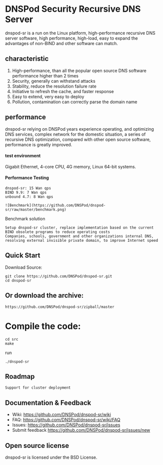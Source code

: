 # DNSPod Security Recursive DNS Server

dnspod-sr is a run on the Linux platform, high-performance recursive DNS server software, high performance, high-load, easy to expand the advantages of non-BIND and other software can match.

## characteristic

   1.  High-performance, than all the popular open source DNS software performance higher than 2 times
   2. Security, generally can withstand attacks
   3. Stability, reduce the resolution failure rate
   4. Initiative to refresh the cache, and faster response
   5. Easy to extend, very easy to deploy
   6. Pollution, contamination can correctly parse the domain name

## performance

dnspod-sr relying on DNSPod years experience operating, and optimizing DNS services, complex network for the domestic situation, a series of recursive DNS optimization, compared with other open source software, performance is greatly improved.

#### test environment

Gigabit Ethernet, 4-core CPU, 4G memory, Linux 64-bit systems.

#### Performance Testing

    dnspod-sr: 15 Wan qps
    BIND 9.9: 7 Wan qps
    unbound 4.7: 8 Wan qps
    
    ![Benchmark](https://github.com/DNSPod/dnspod-sr/raw/master/benchmark.png)

Benchmark
solution

    Setup dnspod-sr cluster, replace implementation based on the current BIND obsolete programs to reduce operating costs
    Companies, schools, government and other organizations internal DNS, resolving external invisible private domain, to improve Internet speed

## Quick Start

Download Source:

    git clone https://github.com/DNSPod/dnspod-sr.git
    cd dnspod-sr

## Or download the archive:

    https://github.com/DNSPod/dnspod-sr/zipball/master

# Compile the code:

    cd src
    make

run

    ./dnspod-sr

## Roadmap

    Support for cluster deployment

## Documentation & Feedback

   - Wiki: https://github.com/DNSPod/dnspod-sr/wiki
   - FAQ: https://github.com/DNSPod/dnspod-sr/wiki/FAQ
   - Issues: https://github.com/DNSPod/dnspod-sr/issues
   - Submit feedback https://github.com/DNSPod/dnspod-sr/issues/new

## Open source license

dnspod-sr is licensed under the BSD License.
